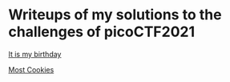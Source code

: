 # Writeups of my solutions to the challenges of picoCTF2021

[It is my birthday](https://github.com/ulissesj/CTFs/blob/main/picoCTF2021/it_is_my_birthday/it_is_my_birthday.md)

[Most Cookies](https://github.com/ulissesj/CTFs/blob/main/picoCTF2021/most_cookies/most_cookies.md)
